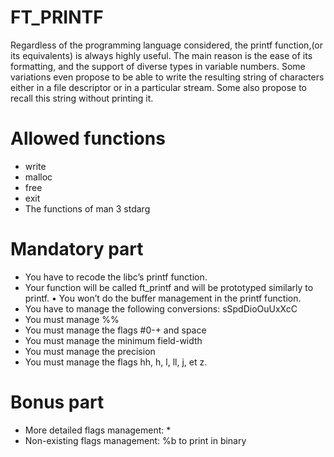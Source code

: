 # FT_PRINTF

Regardless of the programming language considered, the printf function,(or its equivalents) is always highly useful. The main reason is the ease of its formatting, and the support of diverse types in variable numbers. Some variations even propose to be able to write the resulting string of characters either in a file descriptor or in a particular stream. Some also propose to recall this string without printing it.

# Allowed functions

* write
* malloc
* free
* exit
* The functions of man 3 stdarg

# Mandatory part

* You have to recode the libc’s printf function.
* Your function will be called ft_printf and will be prototyped similarly to printf. • You won’t do the buffer management in the printf function.
* You have to manage the following conversions: sSpdDioOuUxXcC
* You must manage %%
* You must manage the flags #0-+ and space
* You must manage the minimum field-width
* You must manage the precision
* You must manage the flags hh, h, l, ll, j, et z.

# Bonus part

* More detailed flags management: *
* Non-existing flags management: %b to print in binary
